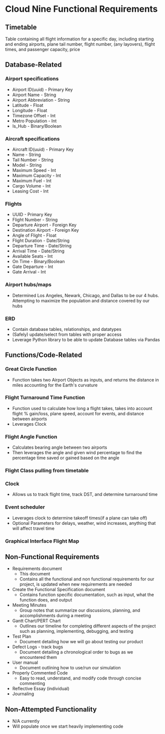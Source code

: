 # Cloud Nine Functional Requirements

## Timetable

Table containing all flight information for a specific day, including starting and ending airports, plane tail number, flight number, (any layovers), flight times, and passenger capacity, price

## Database-Related

### Airport specifications

- Airport ID(uuid) - Primary Key
- Airport Name - String
- Airport Abbreviation - String
- Latitude - Float
- Longitude - Float
- Timezone Offset - Int
- Metro Population - Int
- Is_Hub - Binary/Boolean

### Aircraft specifications

- Aircraft ID(uuid) - Primary Key
- Name - String
- Tail Number - String
- Model - String
- Maximum Speed - Int
- Maximum Capacity - Int
- Maximum Fuel - Int
- Cargo Volume - Int
- Leasing Cost - Int

### Flights

- UUID - Primary Key
- Flight Number - String
- Departure Airport - Foreign Key
- Destination Airport - Foreign Key
- Angle of Flight - Float
- Flight Duration - Date/String
- Departure Time - Date/String
- Arrival Time - Date/String
- Available Seats - Int
- On Time - Binary/Boolean
- Gate Departure - Int
- Gate Arrival - Int

### Airport hubs/maps

- Determined Los Angeles, Newark, Chicago, and Dallas to be our 4 hubs. Attempting to maximize the population and distance covered by our hubs

### ERD

- Contain database tables, relationships, and datatypes
- (Safely) update/select from tables with proper access
- Leverage Python library to be able to update Database tables via Pandas

## Functions/Code-Related

### Great Circle Function

- Function takes two Airport Objects as inputs, and returns the distance in miles accounting for the Earth's curvature
### Flight Turnaround Time Function

- Function used to calculate how long a flight takes, takes into account flight % gain/loss, plane speed, account for events, and distance between airports
- Leverages Clock

### Flight Angle Function

- Calculates bearing angle between two airports
- Then leverages the angle and given wind percentage to find the percentage time saved or gained based on the angle

### Flight Class pulling from timetable

### Clock

- Allows us to track flight time, track DST, and determine turnaround time

### Event scheduler

- Leverages clock to determine takeoff times(if a plane can take off)
- Optional Parameters for delays, weather, wind increases, anything that will affect travel time

### Graphical Interface Flight Map

## Non-Functional Requirements

- Requirements document
    - This document
    - Contains all the functional and non functional requirements for our project, is updated when new requirements are needed
- Create the Functional Specification document
    - Contains function specific documentation, such as input, what the function does, and output
- Meeting Minutes
    - Group notes that summarize our discussions, planning, and accomplishments during a meeting
- Gantt Chart/PERT Chart
    - Outlines our timeline for completing different aspects of the project such as planning, implementing, debugging, and testing
- Test Plan
    - Document detailing how we will go about testing our product
- Defect Logs - track bugs
    - Document detailing a chronological order to bugs as we encountered them
- User manual
    - Document outlining how to use/run our simulation
- Properly Commented Code
    - Easy to read, understand, and modify code through concise commenting
- Reflective Essay (individual)
- Journaling

## Non-Attempted Functionality

- N/A currently
- Will populate once we start heavily implementing code
